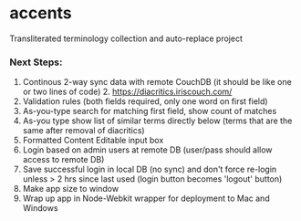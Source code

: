 accents
=======

Transliterated terminology collection and auto-replace project

### Next Steps:

1. Continous 2-way sync data with remote CouchDB (it should be like one or two lines of code)
    2.  https://diacritics.iriscouch.com/
1. Validation rules (both fields required, only one word on first field)
1. As-you-type search for matching first field, show count of matches
1. As-you type show list of similar terms directly below (terms that are the same after removal of diacritics)
1. Formatted Content Editable input box
1. Login based on admin users at remote DB (user/pass should allow access to remote DB)
1. Save successful login in local DB (no sync) and don't force re-login unless > 2 hrs since last used (login button becomes 'logout' button)
1. Make app size to window
1. Wrap up app in Node-Webkit wrapper for deployment to Mac and Windows



